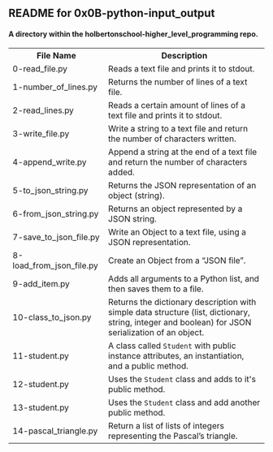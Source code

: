 <!DOCTYPE html>
<html>
<body>
<h2>README for 0x0B-python-input_output</h2>
<h4>A directory within the holbertonschool-higher_level_programming repo.</h4>

<table style="width:100%">
<tr>
<th>File Name</th>
<th>Description</th>
</tr>
<tr>
<td>0-read_file.py</td>
<td>Reads a text file and prints it to stdout.</td>
</tr>
<tr>
<td>1-number_of_lines.py</td>
<td>Returns the number of lines of a text file.</td>
</tr>
<tr>
<td>2-read_lines.py</td>
<td>Reads a certain amount of lines of a text file and prints it to stdout.</td>
</tr>
<tr>
<td>3-write_file.py</td>
<td>Write a string to a text file and return the number of characters written.</td>
</tr>
<tr>
<td>4-append_write.py</td>
<td>Append a string at the end of a text file and return the number of characters added.</td>
</tr>
<tr>
<td>5-to_json_string.py</td>
<td>Returns the JSON representation of an object (string).</td>
</tr>
<tr>
<td>6-from_json_string.py</td>
<td>Returns an object represented by a JSON string.</td>
</tr>
<tr>
<td>7-save_to_json_file.py</td>
<td>Write an Object to a text file, using a JSON representation.</td>
</tr>
<tr>
<td>8-load_from_json_file.py</td>
<td>Create an Object from a “JSON file”.</td>
</tr>
<tr>
<td>9-add_item.py</td>
<td>Adds all arguments to a Python list, and then saves them to a file.</td>
</tr>
<tr>
<td>10-class_to_json.py</td>
<td>Returns the dictionary description with simple data structure (list, dictionary, string, integer and boolean) for JSON serialization of an object.</td>
</tr>
<tr>
<td>11-student.py</td>
<td>A class called <code>Student</code> with public instance attributes, an instantiation, and a public method.</td>
</tr>
<tr>
<td>12-student.py</td>
<td>Uses the <code>Student</code> class and adds to it's public method.</td>
</tr>
<tr>
<td>13-student.py</td>
<td>Uses the <code>Student</code> class and add another public method.</td>
</tr>
<tr>
<td>14-pascal_triangle.py</td>
<td>Return a list of lists of integers representing the Pascal’s triangle.</td>
</tr>
</table>

</body>
</html>